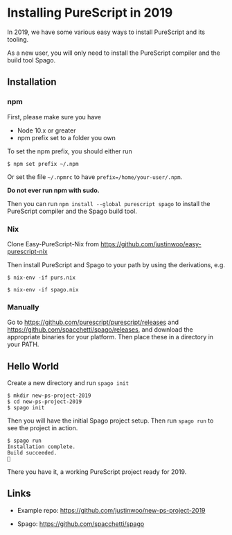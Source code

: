 # Installing PureScript in 2019

In 2019, we have some various easy ways to install PureScript and its tooling.

As a new user, you will only need to install the PureScript compiler and the build tool Spago.

## Installation

### npm

First, please make sure you have

* Node 10.x or greater
* npm prefix set to a folder you own

To set the npm prefix, you should either run

```
$ npm set prefix ~/.npm
```

Or set the file `~/.npmrc` to have `prefix=/home/your-user/.npm`.

**Do not ever run npm with sudo.**

Then you can run `npm install --global purescript spago` to install the PureScript compiler and the Spago build tool.

### Nix

Clone Easy-PureScript-Nix from <https://github.com/justinwoo/easy-purescript-nix>

Then install PureScript and Spago to your path by using the derivations, e.g.

```
$ nix-env -if purs.nix

$ nix-env -if spago.nix
```

### Manually

Go to <https://github.com/purescript/purescript/releases> and <https://github.com/spacchetti/spago/releases>, and download the appropriate binaries for your platform. Then place these in a directory in your PATH.

## Hello World

Create a new directory and run `spago init`

```
$ mkdir new-ps-project-2019
$ cd new-ps-project-2019
$ spago init
```

Then you will have the initial Spago project setup. Then run `spago run` to see the project in action.

```
$ spago run
Installation complete.
Build succeeded.
🍝
```

There you have it, a working PureScript project ready for 2019.

## Links

* Example repo: <https://github.com/justinwoo/new-ps-project-2019>

* Spago: <https://github.com/spacchetti/spago>
